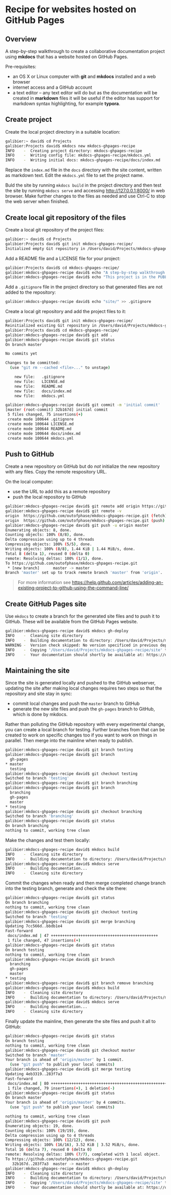 # Recipe for websites hosted on GitHub Pages

## Overview

A step-by-step walkthrough to create a collaborative documentation project using **mkdocs** that has a website hosted on GitHub Pages.

Pre-requisites:

* an OS X or Linux computer with **git** and **mkdocs** installed and a web browser
* internet access and a GitHub account
* a text editor &ndash; any text editor will do but as the documentation will be created in **markdown** files it will be useful if the editor has support for markdown syntax highlighting, for example **typora**.

## Create project

Create the local project directory in a suitable location:

```bash
galibier:~ david$ cd Projects
galibier:Projects david$ mkdocs new mkdocs-ghpages-recipe
INFO    -  Creating project directory: mkdocs-ghpages-recipe 
INFO    -  Writing config file: mkdocs-ghpages-recipe/mkdocs.yml 
INFO    -  Writing initial docs: mkdocs-ghpages-recipe/docs/index.md 
```

Replace the `index.md` file in the `docs` directory with the site content, written as markdown text. Edit the `mkdocs.yml` file to set the project name.

Buld the site by running `mkdocs build` in the project directory and then test the site by running `mkdocs serve` and accessing http://127.0.0.1:8000/ in web browser. Make further changes to the files as needed and use Ctrl-C to stop the web server when finished.

## Create local git repository of the files

Create a local git repository of the project files:

```bash
galibier:~ david$ cd Projects
galibier:Projects david$ git init mkdocs-ghpages-recipe/
Initialized empty Git repository in /Users/david/Projects/mkdocs-ghpages-recipe/.git/
```

Add a README file and a LICENSE file for your project:

```bash
galibier:Projects david$ cd mkdocs-ghpages-recipe/
galibier:mkdocs-ghpages-recipe david$ echo "A step-by-step walkthrough to ..." >> README.md
galibier:mkdocs-ghpages-recipe david$ echo "This project is in the PUBLIC DOMAIN" >> LICENSE.md
```

Add a `.gitignore` file in the project directory so that generated files are not added to the repository:

```bash
galibier:mkdocs-ghpages-recipe david$ echo "site/" >> .gitignore
```

Create a local git repository and add the project files to it:

```bash
galibier:Projects david$ git init mkdocs-ghpages-recipe/
Reinitialized existing Git repository in /Users/david/Projects/mkdocs-ghpages-recipe/.git/
galibier:Projects david$ cd mkdocs-ghpages-recipe/
galibier:mkdocs-ghpages-recipe david$ git add .
galibier:mkdocs-ghpages-recipe david$ git status
On branch master

No commits yet

Changes to be committed:
  (use "git rm --cached <file>..." to unstage)

	new file:   .gitignore
	new file:   LICENSE.md
	new file:   README.md
	new file:   docs/index.md
	new file:   mkdocs.yml

galibier:mkdocs-ghpages-recipe david$ git commit -m 'initial commit'
[master (root-commit) 32b167d] initial commit
 5 files changed, 75 insertions(+)
 create mode 100644 .gitignore
 create mode 100644 LICENSE.md
 create mode 100644 README.md
 create mode 100644 docs/index.md
 create mode 100644 mkdocs.yml
```

## Push to GitHub

Create a new repository on GitHub but do _not_ initialize the new repository with any files. Copy the remote respository URL.

On the local computer:

* use the URL to add this as a remote repository
* push the local repository to GitHub

```bash
galibier:mkdocs-ghpages-recipe david$ git remote add origin https://github.com/outofphase/mkdocs-ghpages-recipe.git
galibier:mkdocs-ghpages-recipe david$ git remote -v
origin	https://github.com/outofphase/mkdocs-ghpages-recipe.git (fetch)
origin	https://github.com/outofphase/mkdocs-ghpages-recipe.git (push)
galibier:mkdocs-ghpages-recipe david$ git push -u origin master
Enumerating objects: 8, done.
Counting objects: 100% (8/8), done.
Delta compression using up to 4 threads
Compressing objects: 100% (5/5), done.
Writing objects: 100% (8/8), 1.44 KiB | 1.44 MiB/s, done.
Total 8 (delta 1), reused 0 (delta 0)
remote: Resolving deltas: 100% (1/1), done.
To https://github.com/outofphase/mkdocs-ghpages-recipe.git
 * [new branch]      master -> master
Branch 'master' set up to track remote branch 'master' from 'origin'. 
```
> For more information see https://help.github.com/articles/adding-an-existing-project-to-github-using-the-command-line/


## Create GitHub Pages site

Use `mkdocs` to create a branch for the generated site files and to push it to GitHub. These will be available from the GitHub Pages website.

```bash
galibier:mkdocs-ghpages-recipe david$ mkdocs gh-deploy
INFO    -  Cleaning site directory 
INFO    -  Building documentation to directory: /Users/david/Projects/mkdocs-ghpages-recipe/site 
WARNING -  Version check skipped: No version specificed in previous deployment. 
INFO    -  Copying '/Users/david/Projects/mkdocs-ghpages-recipe/site' to 'gh-pages' branch and pushing to GitHub. 
INFO    -  Your documentation should shortly be available at: https://outofphase.github.io/mkdocs-ghpages-recipe/ 
```

## Maintaining the site

Since the site is generated locally and pushed to the GitHub webserver, updating the site after making local changes requires two steps so that the repository and site stay in sync:

* commit local changes and push the `master` branch to GitHub
* generate the new site files and push the `gh-pages` branch to GitHub, which is done by mkdocs.

Rather than polluting the GitHub repository with every experimental change, you can create a local branch for testing. Further branches from that can be created to work on specific changes too if you want to work on things in parallel. Then merge into the mainline when ready to publish.

``` bash
galibier:mkdocs-ghpages-recipe david$ git branch testing
galibier:mkdocs-ghpages-recipe david$ git branch
  gh-pages
* master
  testing
galibier:mkdocs-ghpages-recipe david$ git checkout testing
Switched to branch 'testing'
galibier:mkdocs-ghpages-recipe david$ git branch branching
galibier:mkdocs-ghpages-recipe david$ git branch
  branching
  gh-pages
  master
* testing
galibier:mkdocs-ghpages-recipe david$ git checkout branching
Switched to branch 'branching'
galibier:mkdocs-ghpages-recipe david$ git status
On branch branching
nothing to commit, working tree clean
```

Make the changes and test them locally:

``` bash
galibier:mkdocs-ghpages-recipe david$ mkdocs build
INFO    -  Cleaning site directory 
INFO    -  Building documentation to directory: /Users/david/Projects/mkdocs-ghpages-recipe/site 
galibier:mkdocs-ghpages-recipe david$ mkdocs serve
INFO    -  Building documentation... 
INFO    -  Cleaning site directory 
```

Commit the changes when ready and then merge completed change branch into the testing branch, generate and check the site there:

``` bash
galibier:mkdocs-ghpages-recipe david$ git status
On branch branching
nothing to commit, working tree clean
galibier:mkdocs-ghpages-recipe david$ git checkout testing
Switched to branch 'testing'
galibier:mkdocs-ghpages-recipe david$ git merge branching
Updating 7cc566d..bbdb1e4
Fast-forward
 docs/index.md | 47 +++++++++++++++++++++++++++++++++++++++++++++++
 1 file changed, 47 insertions(+)
galibier:mkdocs-ghpages-recipe david$ git status
On branch testing
nothing to commit, working tree clean
galibier:mkdocs-ghpages-recipe david$ git branch
  branching
  gh-pages
  master
* testing
galibier:mkdocs-ghpages-recipe david$ git branch remove branching
galibier:mkdocs-ghpages-recipe david$ mkdocs build
INFO    -  Cleaning site directory 
INFO    -  Building documentation to directory: /Users/david/Projects/mkdocs-ghpages-recipe/site 
galibier:mkdocs-ghpages-recipe david$ mkdocs serve
INFO    -  Building documentation... 
INFO    -  Cleaning site directory 
```

Finally update the mainline, then generate the site files and push it all to GitHub:

``` bash
galibier:mkdocs-ghpages-recipe david$ git status
On branch testing
nothing to commit, working tree clean
galibier:mkdocs-ghpages-recipe david$ git checkout master
Switched to branch 'master'
Your branch is ahead of 'origin/master' by 1 commit.
  (use "git push" to publish your local commits)
galibier:mkdocs-ghpages-recipe david$ git merge testing
Updating 4eb3319..283f7a3
Fast-forward
 docs/index.md | 80 +++++++++++++++++++++++++++++++++++++++++++++++++++++++++++++++++++++++++++++++-
 1 file changed, 79 insertions(+), 1 deletion(-)
galibier:mkdocs-ghpages-recipe david$ git status
On branch master
Your branch is ahead of 'origin/master' by 4 commits.
  (use "git push" to publish your local commits)

nothing to commit, working tree clean
galibier:mkdocs-ghpages-recipe david$ git push
Enumerating objects: 19, done.
Counting objects: 100% (19/19), done.
Delta compression using up to 4 threads
Compressing objects: 100% (12/12), done.
Writing objects: 100% (16/16), 3.52 KiB | 3.52 MiB/s, done.
Total 16 (delta 7), reused 0 (delta 0)
remote: Resolving deltas: 100% (7/7), completed with 1 local object.
To https://github.com/outofphase/mkdocs-ghpages-recipe.git
   32b167d..283f7a3  master -> master
galibier:mkdocs-ghpages-recipe david$ mkdocs gh-deploy
INFO    -  Cleaning site directory 
INFO    -  Building documentation to directory: /Users/david/Projects/mkdocs-ghpages-recipe/site 
INFO    -  Copying '/Users/david/Projects/mkdocs-ghpages-recipe/site' to 'gh-pages' branch and pushing to GitHub. 
INFO    -  Your documentation should shortly be available at: https://outofphase.github.io/mkdocs-ghpages-recipe/ 
```

